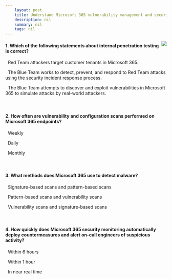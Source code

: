 ```yaml
---
    layout: post
    title: Understand Microsoft 365 vulnerability management and security monitoring - Summary and knowledge check
    description: nil
    summary: nil
    tags: nil
---
```



 <a target="_blank" href="https://docs.microsoft.com/en-us/learn/modules/audit-vulnerability-management/summary-knowledge-check/"><i class="fas fa-external-link-alt"></i> </a>
 <img align="right" src="https://docs.microsoft.com/en-us/learn/achievements/understand-microsoft-365-vulnerability-management-security-monitoring.svg">
####  1. Which of the following statements about internal penetration testing is correct?


<i class='far fa-square'></i> &nbsp;&nbsp;Red Team attackers target customer tenants in Microsoft 365.

<i class='fas fa-check-square' style='color: Dodgerblue;'></i> &nbsp;&nbsp;The Blue Team works to detect, prevent, and respond to Red Team attacks using the security incident response process.

<i class='far fa-square'></i> &nbsp;&nbsp;The Blue Team attempts to discover and exploit vulnerabilities in Microsoft 365 to simulate attacks by real-world attackers.
<br />
<br />
<br />

####  2. How often are vulnerability and configuration scans performed on Microsoft 365 endpoints?


<i class='far fa-square'></i> &nbsp;&nbsp;Weekly

<i class='fas fa-check-square' style='color: Dodgerblue;'></i> &nbsp;&nbsp;Daily

<i class='far fa-square'></i> &nbsp;&nbsp;Monthly
<br />
<br />
<br />

####  3. What methods does Microsoft 365 use to detect malware?


<i class='fas fa-check-square' style='color: Dodgerblue;'></i> &nbsp;&nbsp;Signature-based scans and pattern-based scans

<i class='far fa-square'></i> &nbsp;&nbsp;Pattern-based scans and vulnerability scans

<i class='far fa-square'></i> &nbsp;&nbsp;Vulnerability scans and signature-based scans
<br />
<br />
<br />

####  4. How quickly does Microsoft 365 security monitoring automatically deploy countermeasures and alert on-call engineers of suspicious activity?


<i class='far fa-square'></i> &nbsp;&nbsp;Within 6 hours

<i class='far fa-square'></i> &nbsp;&nbsp;Within 1 hour

<i class='fas fa-check-square' style='color: Dodgerblue;'></i> &nbsp;&nbsp;In near real time
<br />
<br />
<br />
